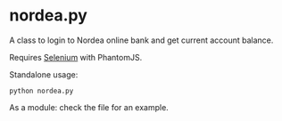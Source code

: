 # nordea.py
A class to login to Nordea online bank and get current account balance.

Requires [Selenium](https://pypi.python.org/pypi/selenium) with PhantomJS.

Standalone usage:

`python nordea.py`

As a module: check the file for an example.
